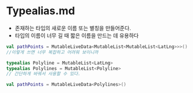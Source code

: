 # Typealias.md
- 존재하는 타입의 새로운 이름 또는 별칭을 만들어준다.
- 타입의 이름이 너무 길 때 짧은 이름을 만드는 데 유용하다

```kt
val pathPoints = MutableLiveData<MutableList<MutableList<LatLng>>>()
//이렇게 쓰면 너무 복잡하고 어려워 보이니까

typealias Polyline = MutableList<LatLng>
typealias Polylines = MutableList<Polyline>
// 간단하게 바꿔서 사용할 수 있다.

val pathPoints = MutableLiveData<Polylines>()
